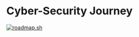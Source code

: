 # Cyber-Security Journey

<a href="https://roadmap.sh">
    <img src="https://roadmap.sh/card/tall/67222fd531d65c235da97350?variant=dark" alt="roadmap.sh"/>
</a>
